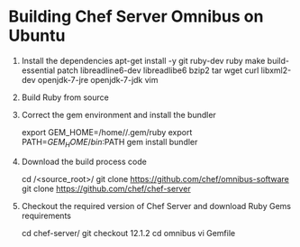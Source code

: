 # Building Chef Server Omnibus on Ubuntu

1. Install the dependencies 
	  apt-get install -y git ruby-dev ruby make build-essential patch libreadline6-dev libreadlibe6 bzip2 tar wget curl libxml2-dev openjdk-7-jre openjdk-7-jdk vim 

2. Build Ruby from source

3. Correct the gem environment and install the bundler
	
	export GEM_HOME=/home/<USER>/.gem/ruby
	export PATH=$GEM_HOME/bin:$PATH
	gem install bundler
	
4. Download the build process code
	
	cd /<source_root>/
	git clone https://github.com/chef/omnibus-software
	git clone https://github.com/chef/chef-server

5. Checkout the required version of Chef Server and download Ruby Gems requirements

	cd chef-server/
	git checkout 12.1.2
	cd omnibus
	vi Gemfile
	


